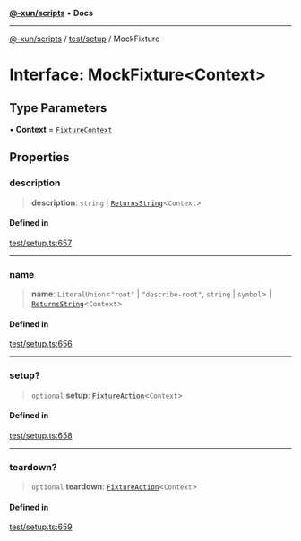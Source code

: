 [**@-xun/scripts**](../../../README.md) • **Docs**

***

[@-xun/scripts](../../../README.md) / [test/setup](../README.md) / MockFixture

# Interface: MockFixture\<Context\>

## Type Parameters

• **Context** = [`FixtureContext`](FixtureContext.md)

## Properties

### description

> **description**: `string` \| [`ReturnsString`](../type-aliases/ReturnsString.md)\<`Context`\>

#### Defined in

[test/setup.ts:657](https://github.com/Xunnamius/xscripts/blob/ce701f3d57da9f82ee0036320bc62d5c51233011/test/setup.ts#L657)

***

### name

> **name**: `LiteralUnion`\<`"root"` \| `"describe-root"`, `string` \| `symbol`\> \| [`ReturnsString`](../type-aliases/ReturnsString.md)\<`Context`\>

#### Defined in

[test/setup.ts:656](https://github.com/Xunnamius/xscripts/blob/ce701f3d57da9f82ee0036320bc62d5c51233011/test/setup.ts#L656)

***

### setup?

> `optional` **setup**: [`FixtureAction`](../type-aliases/FixtureAction.md)\<`Context`\>

#### Defined in

[test/setup.ts:658](https://github.com/Xunnamius/xscripts/blob/ce701f3d57da9f82ee0036320bc62d5c51233011/test/setup.ts#L658)

***

### teardown?

> `optional` **teardown**: [`FixtureAction`](../type-aliases/FixtureAction.md)\<`Context`\>

#### Defined in

[test/setup.ts:659](https://github.com/Xunnamius/xscripts/blob/ce701f3d57da9f82ee0036320bc62d5c51233011/test/setup.ts#L659)
